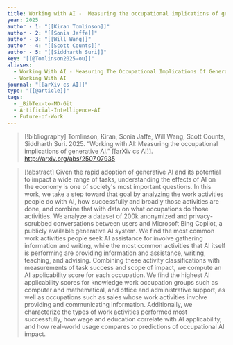 ```yaml
---
title: Working with AI -  Measuring the occupational implications of generative AI
year: 2025
author - 1: "[[Kiran Tomlinson]]"
author - 2: "[[Sonia Jaffe]]"
author - 3: "[[Will Wang]]"
author - 4: "[[Scott Counts]]"
author - 5: "[[Siddharth Suri]]"
key: "[[@Tomlinson2025-ou]]"
aliases:
  - Working With AI - Measuring The Occupational Implications Of Generative AI
  - Working With AI
journal: "[[arXiv cs AI]]"
type: "[[@article]]"
tags:
  - _BibTex-to-MD-Git
  - Artificial-Intelligence-AI
  - Future-of-Work
---
```


> [!bibliography]
> Tomlinson, Kiran, Sonia Jaffe, Will Wang, Scott Counts, Siddharth Suri. 2025. “Working with AI: Measuring the occupational implications of generative AI.” [[arXiv cs AI]]. http://arxiv.org/abs/2507.07935

> [!abstract]
> Given the rapid adoption of generative AI and its potential to impact a wide range of tasks, understanding the effects of AI on the economy is one of society's most important questions. In this work, we take a step toward that goal by analyzing the work activities people do with AI, how successfully and broadly those activities are done, and combine that with data on what occupations do those activities. We analyze a dataset of 200k anonymized and privacy-scrubbed conversations between users and Microsoft Bing Copilot, a publicly available generative AI system. We find the most common work activities people seek AI assistance for involve gathering information and writing, while the most common activities that AI itself is performing are providing information and assistance, writing, teaching, and advising. Combining these activity classifications with measurements of task success and scope of impact, we compute an AI applicability score for each occupation. We find the highest AI applicability scores for knowledge work occupation groups such as computer and mathematical, and office and administrative support, as well as occupations such as sales whose work activities involve providing and communicating information. Additionally, we characterize the types of work activities performed most successfully, how wage and education correlate with AI applicability, and how real-world usage compares to predictions of occupational AI impact.